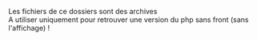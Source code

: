 Les fichiers de ce dossiers sont des archives <br>
A utiliser uniquement pour retrouver une version du php sans front (sans l'affichage) ! 
